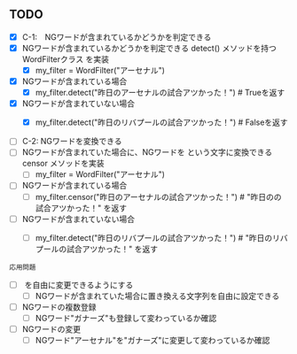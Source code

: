 TODO
------------------

- [x] C-1:　NGワードが含まれているかどうかを判定できる
- [x] NGワードが含まれているかどうかを判定できる detect() メソッドを持つ WordFilterクラス を実装
    - [x] my_filter = WordFilter("アーセナル")
​
- [x] NGワードが含まれている場合 
    - [x] my_filter.detect("昨日のアーセナルの試合アツかった！") # Trueを返す 
​
- [x] NGワードが含まれていない場合 
    - [x] my_filter.detect("昨日のリバプールの試合アツかった！") # Falseを返す 



- [ ] C-2:  NGワードを変換できる 
- [ ] NGワードが含まれていた場合に、NGワードを <censored> という文字に変換できる censor メソッドを実装
    - [ ] my_filter = WordFilter("アーセナル")
​
- [ ] NGワードが含まれている場合 
    - [ ] my_filter.censor("昨日のアーセナルの試合アツかった！") # "昨日の<censored>の試合アツかった！" を返す 
​
- [ ] NGワードが含まれていない場合 
    - [ ] my_filter.detect("昨日のリバプールの試合アツかった！") # "昨日のリバプールの試合アツかった！" を返す


```
応用問題
```
- [ ] <censored> を自由に変更できるようにする
    - [ ] NGワードが含まれていた場合に置き換える文字列を自由に設定できる

- [ ] NGワードの複数登録
    - [ ] NGワード"ガナーズ"も登録して変わっているか確認

- [ ] NGワードの変更
    - [ ] NGワード"アーセナル"を"ガナーズ"に変更して変わっているか確認